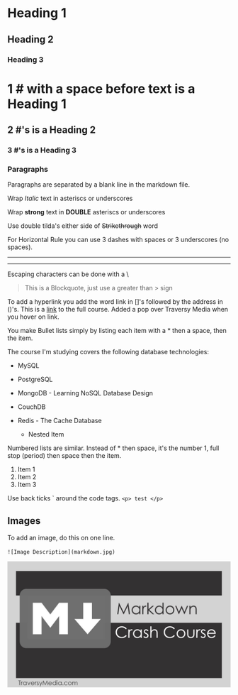 <!-- Headings -->

# Heading 1

## Heading 2

### Heading 3

# 1 # with a space before text is a Heading 1

## 2 #'s is a Heading 2

### 3 #'s is a Heading 3

<!-- Paragraphs -->

### Paragraphs

Paragraphs are separated by a blank line in the markdown file.

<!-- Italics -->

Wrap _Italic_ text in asteriscs or underscores

<!-- Strong -->

Wrap **strong** text in **DOUBLE** asteriscs or underscores

<!-- Strikethrough -->

Use double tilda's either side of ~~Strikethrough~~ word

<!-- Horizontal Rule -->

For Horizontal Rule you can use 3 dashes with spaces or 3 underscores (no spaces).

---

---

<!-- Escaping characters -->

Escaping characters can be done with a \

<!-- Blockquote -->

> This is a Blockquote, just use a greater than > sign

To add a hyperlink you add the word link in []'s followed by the address in ()'s.
This is a [link](https://www.udemy.com/share/10014sCUoacF5WRQ==/ 'Traversy Media') to the full course. Added a pop over Traversy Media when you hover on link.

<!-- UL -->

You make Bullet lists simply by listing each item with a \* then a space, then the item.

The course I'm studying covers the following database technologies:

- MySQL
- PostgreSQL
- MongoDB - Learning NoSQL Database Design
- CouchDB
- Redis - The Cache Database

  - Nested Item

<!-- Ordered Lists -->

Numbered lists are similar. Instead of \* then space, it's the number 1, full stop (period) then space then the item.

1. Item 1
1. Item 2
1. Item 3

<!-- Inline Code Block -->

Use back ticks \` around the code tags. `<p> test </p>`

<!-- Images -->

## Images

To add an image, do this on one line.

`![Image Description](markdown.jpg)`

![Course Banner](markdown.jpg)
